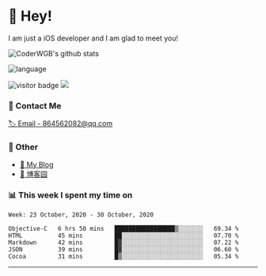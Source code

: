 # 👋 Hey!


I am just a iOS developer and I am glad to meet you!

![CoderWGB's github stats](https://github-readme-stats.vercel.app/api?username=WangGuibin&&show_icons=true&&title_color=1abc9c&&icon_color=1abc9c)

![language](https://github-readme-stats.vercel.app/api/top-langs/?username=WangGuibin&hide_langs_below=1&theme=default&line_height=27&layout=compact)


<img src="https://visitor-badge.laobi.icu/badge?page_id=wangguibin.wangguibin" alt="visitor badge"/>       
<a title="Hits" target="_blank" href="https://github.com/wangguibin/wangguibin"><img src="https://hits.b3log.org/wangguibin/wangguibin.svg"></a>



### 📮 Contact Me

[🏷 Email - 864562082@qq.com](mailto:864562082@qq.com)


### 🤪 Other

- [📌 My Blog](http://wangguibin.github.io/hexo-github-action)
- [📌 博客园](https://www.cnblogs.com/wgb1234/)

### 📊 This week I spent my time on

<!--START_SECTION:waka-->
```text
Week: 23 October, 2020 - 30 October, 2020

Objective-C   6 hrs 50 mins   █████████████████▒░░░░░░░   69.34 % 
HTML          45 mins         ██░░░░░░░░░░░░░░░░░░░░░░░   07.70 % 
Markdown      42 mins         █▓░░░░░░░░░░░░░░░░░░░░░░░   07.22 % 
JSON          39 mins         █▓░░░░░░░░░░░░░░░░░░░░░░░   06.60 % 
Cocoa         31 mins         █▒░░░░░░░░░░░░░░░░░░░░░░░   05.34 % 
```
<!--END_SECTION:waka-->

---
